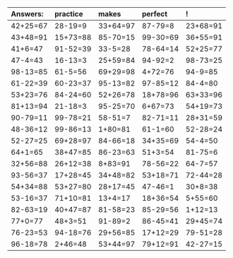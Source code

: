 | Answers: | practice | makes | perfect | ! |
| :--- | :--- | :--- | :--- | :--- |
| 42+25=67 | 28-19=9 | 33+64=97 | 87-79=8 | 23+68=91 | 
| 43+48=91 | 15+73=88 | 85-70=15 | 99-30=69 | 36+55=91 | 
| 41+6=47 | 91-52=39 | 33-5=28 | 78-64=14 | 52+25=77 | 
| 47-4=43 | 16-13=3 | 25+59=84 | 94-92=2 | 98-73=25 | 
| 98-13=85 | 61-5=56 | 69+29=98 | 4+72=76 | 94-9=85 | 
| 61-22=39 | 60-23=37 | 95-13=82 | 97-85=12 | 84-4=80 | 
| 53+23=76 | 84-24=60 | 52+26=78 | 18+78=96 | 63+33=96 | 
| 81+13=94 | 21-18=3 | 95-25=70 | 6+67=73 | 54+19=73 | 
| 90-79=11 | 99-78=21 | 58-51=7 | 82-71=11 | 28+31=59 | 
| 48-36=12 | 99-86=13 | 1+80=81 | 61-1=60 | 52-28=24 | 
| 52-27=25 | 69+28=97 | 84-66=18 | 34+35=69 | 54-4=50 | 
| 64+1=65 | 38+47=85 | 86-23=63 | 51+3=54 | 81-75=6 | 
| 32+56=88 | 26+12=38 | 8+83=91 | 78-56=22 | 64-7=57 | 
| 93-56=37 | 17+28=45 | 34+48=82 | 53+18=71 | 72-44=28 | 
| 54+34=88 | 53+27=80 | 28+17=45 | 47-46=1 | 30+8=38 | 
| 53-16=37 | 71+10=81 | 13+4=17 | 18+36=54 | 5+55=60 | 
| 82-63=19 | 40+47=87 | 81-58=23 | 85-29=56 | 1+12=13 | 
| 77+0=77 | 48+3=51 | 91-89=2 | 86-45=41 | 29+45=74 | 
| 76-23=53 | 94-18=76 | 29+56=85 | 17+12=29 | 79-51=28 | 
| 96-18=78 | 2+46=48 | 53+44=97 | 79+12=91 | 42-27=15 | 
